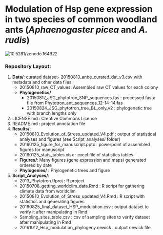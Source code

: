 # Modulation of Hsp gene expression in two species of common woodland ants (*Aphaenogaster picea* and *A. rudis*)

<img data-toggle="modal" data-target="[data-modal='10.5281/zenodo.164922']" src="/badge/DOI/10.5281/zenodo.164922.svg" alt="10.5281/zenodo.164922">

### Repository Layout:   

1. **Data/**: curated dataset- 20150810_anbe_curated_dat_v3.csv with metadata and other data files
	* 20150810_raw_CT_values: Assembled raw CT values for each colony
	* **Phylogenetics/**
		* 20150817_JSG_phytotron_SNP_sequences.fas : processed fasta file from Phytotron_ant_sequences_12-14-14.fas   
		* 20150824_JSG_phytotron_tree_BL_only_v2 : phylogenetic tree with branch lengths only
2. LICENSE.md : Creative Commons License    
3. README.md : project annotation file
4. **Results/**:
	* 20150810_Evolution_of_Stress_updated_V4.pdf : output of statistical analyses and figures (see Script_analyses/ folder) 
	* 20160125_figure_for_manuscript.pptx : powerpoint of assembled figures for manuscript   
	* 20160125_stats_tables.xlsx : excel file of statistics tables   
	* **Figures/**: Many figures (gene expression and maps) generated ordered by date
	* **Phylogenies/** : Phylogenetic trees and figure
5. **Script_Analyses/**:      
	* 2013_Phytotron.Rproj : R project   
	* 20150708_getting_worldclim_data.Rmd : R script for gathering climate data from worldclim    
	* 20150810_Evolution_of_Stress_updated_V4.Rmd : R script with statistics and generating figures    
	* 20160825_final_dataset_HSP_modulation.csv : output dataset to verify it after manipulating in Rmd    
	* Sampling_sites_table.csv : csv of sampling sites to verify dataset after manipulating in Rmd    
	* 20161012_Hsp_modulation_phylogeny.newick : output newick file   


